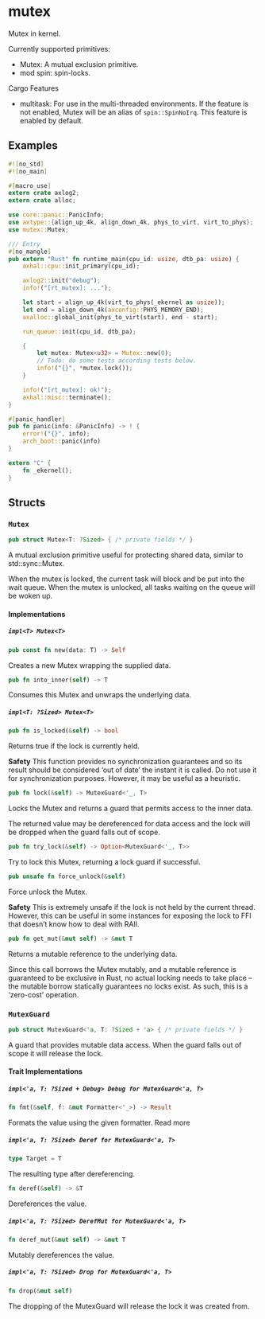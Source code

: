 # mutex

Mutex in kernel.

Currently supported primitives:

+ Mutex: A mutual exclusion primitive.
+ mod spin: spin-locks.

Cargo Features

+ multitask: For use in the multi-threaded environments. If the feature is not enabled, Mutex will be an alias of `spin::SpinNoIrq`. This feature is enabled by default.

## Examples

```rust
#![no_std]
#![no_main]

#[macro_use]
extern crate axlog2;
extern crate alloc;

use core::panic::PanicInfo;
use axtype::{align_up_4k, align_down_4k, phys_to_virt, virt_to_phys};
use mutex::Mutex;

/// Entry
#[no_mangle]
pub extern "Rust" fn runtime_main(cpu_id: usize, dtb_pa: usize) {
    axhal::cpu::init_primary(cpu_id);

    axlog2::init("debug");
    info!("[rt_mutex]: ...");

    let start = align_up_4k(virt_to_phys(_ekernel as usize));
    let end = align_down_4k(axconfig::PHYS_MEMORY_END);
    axalloc::global_init(phys_to_virt(start), end - start);

    run_queue::init(cpu_id, dtb_pa);

    {
        let mutex: Mutex<u32> = Mutex::new(0);
        // Todo: do some tests according tests below.
        info!("{}", *mutex.lock());
    }

    info!("[rt_mutex]: ok!");
    axhal::misc::terminate();
}

#[panic_handler]
pub fn panic(info: &PanicInfo) -> ! {
    error!("{}", info);
    arch_boot::panic(info)
}

extern "C" {
    fn _ekernel();
}
```

## Structs

### `Mutex`

```rust
pub struct Mutex<T: ?Sized> { /* private fields */ }
```

A mutual exclusion primitive useful for protecting shared data, similar to std::sync::Mutex.

When the mutex is locked, the current task will block and be put into the wait queue. When the mutex is unlocked, all tasks waiting on the queue will be woken up.

#### Implementations

##### `impl<T> Mutex<T>`

```rust
pub const fn new(data: T) -> Self
```

Creates a new Mutex wrapping the supplied data.

```rust
pub fn into_inner(self) -> T
```

Consumes this Mutex and unwraps the underlying data.

##### `impl<T: ?Sized> Mutex<T>`

```rust
pub fn is_locked(&self) -> bool
```

Returns true if the lock is currently held.

**Safety**
This function provides no synchronization guarantees and so its result should be considered ‘out of date’ the instant it is called. Do not use it for synchronization purposes. However, it may be useful as a heuristic.

```rust
pub fn lock(&self) -> MutexGuard<'_, T>
```

Locks the Mutex and returns a guard that permits access to the inner data.

The returned value may be dereferenced for data access and the lock will be dropped when the guard falls out of scope.

```rust
pub fn try_lock(&self) -> Option<MutexGuard<'_, T>>
```

Try to lock this Mutex, returning a lock guard if successful.

```rust
pub unsafe fn force_unlock(&self)
```

Force unlock the Mutex.

**Safety**
This is extremely unsafe if the lock is not held by the current thread. However, this can be useful in some instances for exposing the lock to FFI that doesn’t know how to deal with RAII.

```rust
pub fn get_mut(&mut self) -> &mut T
```

Returns a mutable reference to the underlying data.

Since this call borrows the Mutex mutably, and a mutable reference is guaranteed to be exclusive in Rust, no actual locking needs to take place – the mutable borrow statically guarantees no locks exist. As such, this is a ‘zero-cost’ operation.

### `MutexGuard`

```rust
pub struct MutexGuard<'a, T: ?Sized + 'a> { /* private fields */ }
```

A guard that provides mutable data access.
When the guard falls out of scope it will release the lock.

#### Trait Implementations

##### `impl<'a, T: ?Sized + Debug> Debug for MutexGuard<'a, T>`

```rust
fn fmt(&self, f: &mut Formatter<'_>) -> Result
```

Formats the value using the given formatter. Read more

##### `impl<'a, T: ?Sized> Deref for MutexGuard<'a, T>`

```rust
type Target = T
```

The resulting type after dereferencing.

```rust
fn deref(&self) -> &T
```

Dereferences the value.

##### `impl<'a, T: ?Sized> DerefMut for MutexGuard<'a, T>`

```rust
fn deref_mut(&mut self) -> &mut T
```

Mutably dereferences the value.

##### `impl<'a, T: ?Sized> Drop for MutexGuard<'a, T>`

```rust
fn drop(&mut self)
```

The dropping of the MutexGuard will release the lock it was created from.
